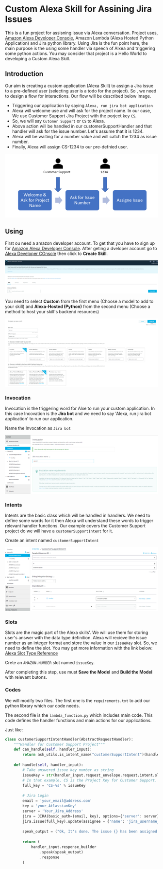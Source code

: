 # Custom Alexa Skill for Assining Jira Issues

This is a fun project for assisning issue via Alexa conversation. Project uses, 
[Amazon Alexa Developer Console](https://developer.amazon.com/alexa/console/ask), Amazon Lambda (Alexa Hosted Python Application) and Jira python library.
Using Jira is the fun point here, the main purpose is the using some handler via  speech of Alxea and triggering some python actions. You may consider that project is a Hello World to developing a Custom Alexa Skill.

## Introduction
Our aim is creating a custom application (Alexa Skill) to assign a Jira issue to a pre-defined user (selecting user is a todo for the project). So , we need to design a flow for interactions. Our flow will be described below image.

- Triggering our application by saying `Alexa, run jira bot application`
- Alexa will welcome use and will ask for the project name. In our case, We use Customer Support Jira Project with the porject key `CS`. 
- So, we will say `Cutomer Support` or `CS` to Alexa.
- Above action will be handled in our customerSupportHandler and that handler will ask for the issue number. Let's assume that it is 1234.
- Alexa will be waiting for a number value and will catch the 1234 as issue number.
- Finally, Alexa will assign CS-1234 to our pre-defnied user.


![flow](/images/flow.png)

## Using

First ou need a amazon developer account. To get that you have to sign up for [Amazon Alexa Developer Console](https://developer.amazon.com/alexa). After geting a dveloper account go to [Alexa Developer COnsole](https://developer.amazon.com/alexa/console/ask)
then click to **Create Skill**. 

![CreateSkill_1](/images/create_skill_1.png)

You need to select **Custom** from the first menu (Choose a model to add to your skill) and **Alexa-Hosted (Python)** from the second menu (Choose a method to host your skill's backend resources)

![create_skill_2](/images/create_skill_2.png)

### Invocation
Invocation is the triggering word for Alxe to run your custom application. In this case Incovation is the **Jira bot** and we need to say 'Alexa, run jira bot application' to run our application.

Name the Invocation as `Jira bot`

![invocation](/images/invocation.png)

### Intents
Intents are the basic class which will be handled in handlers. We need to define some words for it then Alexa will understand these words to trigger relevant handler functions. Our example covers the Customer Support project do we will have a `customerSupportIntent` for it.

Create an intent named `customerSupportIntent`

![intent](/images/Intents.png)

### Slots
Slots are the magic part of the Alexa skills'. We will use them for storing user's answer with the data type definition. Alexa will recieve the issue number as an integer format and store the value in our `issueKey` slot. So, we need to define the slot.
You may get more information with the link below:
[Alexa Slot Type Reference](https://developer.amazon.com/en-US/docs/alexa/custom-skills/slot-type-reference.html)

Crete an `AMAZON.NUMBER` slot named `issueKey`.

After completing this step, use must **Save the Model** and **Build the Model** with relevant butons.

### Codes

We will modify two files. The first one is the `requirements.txt` to add our python library which our code needs.

The second file is the `lambda_function.py` which includes main code. This code defines the handler functions and main actions for our applications.

Just like:
```python
class customerSupportIntentHandler(AbstractRequestHandler):
    """Handler for Customer Support Project"""
    def can_handle(self, handler_input):
        return ask_utils.is_intent_name("customerSupportIntent")(handler_input)

    def handle(self, handler_input):
        # Take answered issue key number as string
        issueKey = str(handler_input.request_envelope.request.intent.slots["issueKey"].value)
        # In that example, CS is the Project Key for Customer Support. full_key will be CS-1234 while answered slot value is 1234.
        full_key = 'CS-%s' % issueKey
        
        # Jira Login
        email = 'your_email@address.com'
        key = 'your_AtlassianKey'
        server = 'Your_Jira_Address'
        jira = JIRA(basic_auth=(email, key), options={'server': server})
        jira.issue(full_key).update(assignee = {'name': 'jira_username_to_be_assigned'})
        
        speak_output = ("Ok, It's done. The issue {} has been assigned.".format(issueKey))

        return (
            handler_input.response_builder
                .speak(speak_output)
                .response
        )
```